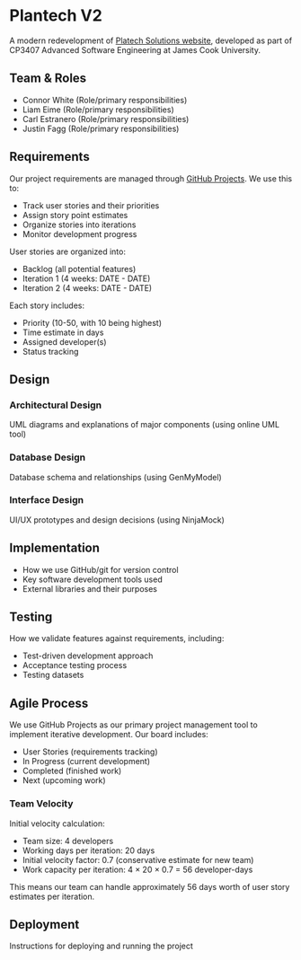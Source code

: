 # Plantech V2
A modern redevelopment of [Platech Solutions website](https://planatechsolutions.com), developed as part of CP3407 Advanced Software Engineering at James Cook University.

## Team & Roles
- Connor White (Role/primary responsibilities)
- Liam Eime (Role/primary responsibilities)
- Carl Estranero (Role/primary responsibilities)
- Justin Fagg (Role/primary responsibilities)

## Requirements
Our project requirements are managed through [GitHub Projects](link-to-your-project-board). We use this to:
- Track user stories and their priorities
- Assign story point estimates
- Organize stories into iterations
- Monitor development progress

User stories are organized into:
- Backlog (all potential features)
- Iteration 1 (4 weeks: DATE - DATE)
- Iteration 2 (4 weeks: DATE - DATE)

Each story includes:
- Priority (10-50, with 10 being highest)
- Time estimate in days
- Assigned developer(s)
- Status tracking

## Design
### Architectural Design
UML diagrams and explanations of major components (using online UML tool)

### Database Design
Database schema and relationships (using GenMyModel)

### Interface Design
UI/UX prototypes and design decisions (using NinjaMock)

## Implementation
- How we use GitHub/git for version control
- Key software development tools used
- External libraries and their purposes

## Testing
How we validate features against requirements, including:
- Test-driven development approach
- Acceptance testing process
- Testing datasets

## Agile Process
We use GitHub Projects as our primary project management tool to implement iterative development. Our board includes:
- User Stories (requirements tracking)
- In Progress (current development)
- Completed (finished work)
- Next (upcoming work)

### Team Velocity
Initial velocity calculation:
- Team size: 4 developers
- Working days per iteration: 20 days
- Initial velocity factor: 0.7 (conservative estimate for new team)
- Work capacity per iteration: 4 × 20 × 0.7 = 56 developer-days

This means our team can handle approximately 56 days worth of user story estimates per iteration.

## Deployment
Instructions for deploying and running the project
